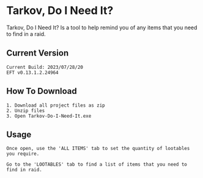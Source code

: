 # Tarkov, Do I Need It?
Tarkov, Do I Need It? Is a tool to help remind you of any items that you need to find in a raid.

## Current Version

	Current Build: 2023/07/28/20
	EFT v0.13.1.2.24964

## How To Download

    1. Download all project files as zip
    2. Unzip files
    3. Open Tarkov-Do-I-Need-It.exe

## Usage

    Once open, use the 'ALL ITEMS' tab to set the quantity of lootables you require.
    
    Go to the 'LOOTABLES' tab to find a list of items that you need to find in raid.
